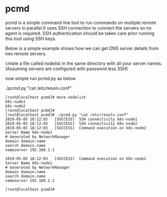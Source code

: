 # pcmd
pcmd is a simple command line tool to run commands on multiple remote servers in parallel.It uses SSH connection to connect the servers so no agent is required. SSH authentication should be taken care prior running this tool using SSH keys.

Below is a simple example shows how we can get DNS server details from two remote servers.

create a file called nodelist in the same directory with all your server names. (Assuming servers are configured with password less SSH)

now simple run pcmd.py as below

./pcmd.py "cat /etc/resolv.conf"

```
[root@localhost pcmd]# more nodelist 
k8s-node1
k8s-node2
[root@localhost pcmd]# 
[root@localhost pcmd]# ./pcmd.py "cat /etc/resolv.conf"
2019-05-05 18:12:03   [SUCCESS]  SSH connectivity k8s-node1
2019-05-05 18:12:03   [SUCCESS]  SSH connectivity k8s-node2
2019-05-05 18:12:03   [SUCCESS]  Command execution on k8s-node2
Server Name k8s-node2
# Generated by NetworkManager
domain domain.name
search domain.name
nameserver 192.168.1.1

2019-05-05 18:12:03   [SUCCESS]  Command execution on k8s-node1
Server Name k8s-node1
# Generated by NetworkManager
domain domain.name
search domain.name
nameserver 192.168.1.1

[root@localhost pcmd]# 
```



